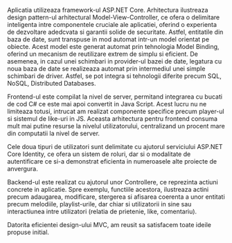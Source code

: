 Aplicatia utilizeaza framework-ul ASP.NET Core. Arhitectura ilustreaza design pattern-ul arhitectural Model-View-Controller, ce ofera o delimitare inteligenta intre componentele cruciale ale aplicatiei, oferind o experienta de dezvoltare adedcvata si garantii solide de securitate. 
Astfel, entitatile din baza de date, sunt transpuse in mod automat intr-un model orientat pe obiecte.
Acest model este generat automat prin tehnologia Model Binding, oferind un mecanism de reutilizare extrem de simplu si eficient. De asemenea, in cazul unei schimbari in provider-ul bazei de date, legatura cu noua baza de date se realizeaza automat prin intermediul unei simple schimbari de driver. Astfel, se pot integra si tehnologii diferite precum SQL, NoSQL, Distributed Databases.

Frontend-ul este compilat la nivel de server, permitand integrarea cu bucati de cod C# ce este mai apoi convertit in Java Script. Acest lucru nu ne limiteaza totusi, intrucat am realizat componente specifice precum player-ul si sistemul de like-uri in JS.
Aceasta arhitectura pentru frontend consuma mult mai putine resurse la nivelul utilizatorului, centralizand un procent mare din computatii la nivel de server. 

Cele doua tipuri de utilizatori sunt delimitate cu ajutorul serviciului ASP.NET Core Identity, ce ofera un sistem de roluri, dar si o modalitate de autentificare ce si-a demonstrat eficienta in numeroasele alte proiecte de anvergura.

Backend-ul este realizat cu ajutorul unor Controllere, ce reprezinta actiuni concrete in aplicatie. Spre exemplu, functiile acestora, ilustreaza actini precum adaugarea, modificare, stergerea si afisarea coerenta a unor entitati precum melodiile, playlist-urile, dar chiar si utilizatorii in sine sau interactiunea intre utilizatori (relatia de prietenie, like, comentariu).

Datorita eficientei design-ului MVC, am reusit sa satisfacem toate ideile propuse initial.


